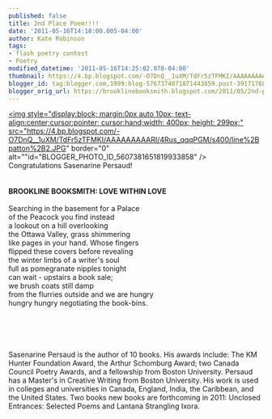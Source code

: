 ```yaml
---
published: false
title: 2nd Place Poem!!!!
date: '2011-05-16T14:18:00.005-04:00'
author: Kate Robinson
tags:
- flash poetry contest
- Poetry
modified_datetime: '2011-05-16T14:25:02.078-04:00'
thumbnail: https://4.bp.blogspot.com/-O7DnQ__1uXM/TdFr5zTFMKI/AAAAAAAAARI/4Rus_qqqPGM/s72-c/line%2Bpatton%2B2.JPG
blogger_id: tag:blogger.com,1999:blog-5767374071871443859.post-3917176875010720610
blogger_orig_url: https://brooklinebooksmith.blogspot.com/2011/05/2nd-place-poem.html
---
```


<a href="https://4.bp.blogspot.com/-O7DnQ__1uXM/TdFr5zTFMKI/AAAAAAAAARI/4Rus_qqqPGM/s1600/line%2Bpatton%2B2.JPG"><img style="display:block; margin:0px auto 10px; text-align:center;cursor:pointer; cursor:hand;width: 400px; height: 299px;" src="https://4.bp.blogspot.com/-O7DnQ__1uXM/TdFr5zTFMKI/AAAAAAAAARI/4Rus_qqqPGM/s400/line%2Bpatton%2B2.JPG" border="0" alt=""id="BLOGGER_PHOTO_ID_5607381651819933858" /></a><br />Congratulations Sasenarine Persaud!<br /><br /><br /><strong>BROOKLINE BOOKSMITH: LOVE WITHIN LOVE</strong> <br /><br />Searching in the basement for a Palace<br />of the Peacock you find instead<br />a lookout on a hill overlooking<br />the Ottawa Valley, grass shimmering<br />like pages in your hand. Whose fingers<br />flipped these covers before revealing<br />the winter limbs of a writer's soul<br />full as pomegranate nipples tonight<br />can wait - upstairs a book sale;<br />we brush coats still damp<br />from the flurries outside and we are hungry<br />hungry hungry negotiating the book-bins.<br /><br /><br /><br /><br /><br />Sasenarine Persaud is the author of 10 books. His awards include: The KM Hunter Foundation Award, the Arthur Schomburg Award; two Canada Council Poetry Awards, and a fellowship from Boston University. Persaud has a Master's in Creative Writing from Boston University. His work is used in colleges and universities in Canada, England, India, the Caribbean, and the United States. Two books new books are forthcoming in 2011: Unclosed Entrances: Selected Poems and Lantana Strangling Ixora.